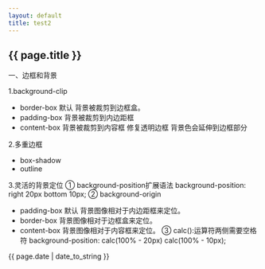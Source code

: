 ```yaml
---
layout: default
title: test2
---
```


<h2>{{ page.title }}</h2>

<p>
一、边框和背景

1.background-clip
* border-box 默认 背景被裁剪到边框盒。
* padding-box 背景被裁剪到内边距框
* content-box 背景被裁剪到内容框
修复透明边框 背景色会延伸到边框部分

2.多重边框
* box-shadow
* outline

3.灵活的背景定位
① background-position扩展语法
background-position: right 20px bottom 10px;
② background-origin
* padding-box 默认 背景图像相对于内边距框来定位。
* border-box 背景图像相对于边框盒来定位。
* content-box 背景图像相对于内容框来定位。
③ calc():运算符两侧需要空格符
background-position: calc(100% - 20px) calc(100% - 10px);</p>

<p>{{ page.date | date_to_string }}</p>
